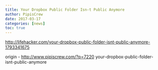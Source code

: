 ```yaml
---
title: Your Dropbox Public Folder Isn-t Public Anymore
author: PipisCrew
date: 2017-03-17
categories: [news]
toc: true
---
```


http://lifehacker.com/your-dropbox-public-folder-isnt-public-anymore-1793341675

origin - http://www.pipiscrew.com/?p=7220 your-dropbox-public-folder-isnt-public-anymore
